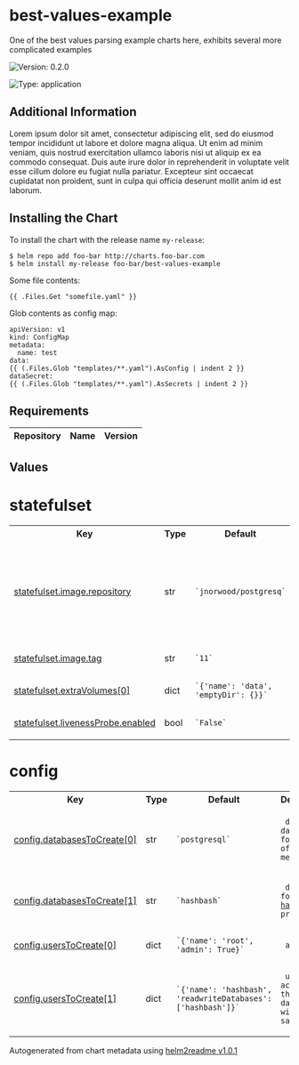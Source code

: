 # best-values-example


One of the best values parsing example charts here, exhibits several more complicated examples



![Version: 0.2.0](https://img.shields.io/badge/Version-0.2.0-informational?style=flat-square)

![Type: application](https://img.shields.io/badge/Type-application-informational?style=flat-square)



## Additional Information

Lorem ipsum dolor sit amet, consectetur adipiscing elit, sed do eiusmod tempor incididunt ut labore
et dolore magna aliqua. Ut enim ad minim veniam, quis nostrud exercitation ullamco laboris nisi ut
aliquip ex ea commodo consequat. Duis aute irure dolor in reprehenderit in voluptate velit esse
cillum dolore eu fugiat nulla pariatur. Excepteur sint occaecat cupidatat non proident, sunt in
culpa qui officia deserunt mollit anim id est laborum.

## Installing the Chart

To install the chart with the release name `my-release`:

```console
$ helm repo add foo-bar http://charts.foo-bar.com
$ helm install my-release foo-bar/best-values-example
```

Some file contents:

```
{{ .Files.Get "somefile.yaml" }}
```

Glob contents as config map:

```
apiVersion: v1
kind: ConfigMap
metadata:
  name: test
data:
{{ (.Files.Glob "templates/**.yaml").AsConfig | indent 2 }}
dataSecret:
{{ (.Files.Glob "templates/**.yaml").AsSecrets | indent 2 }}
```

## Requirements

 | Repository | Name | Version |
|------------|------|---------|




## Values



<h1>statefulset</h1>
<table style="">
    <tr>
        <th>Key</th>
        <th>Type</th>
        <th>Default</th>
        <th>Description</th>
    </tr>
<tr style="" ><td>

[statefulset.image.repository](./values.yaml#L4)

</td><td>str</td><td><code>`jnorwood/postgresq`</code></td><td><p><code> Image to use for deploying, must support an entrypoint which creates users/databases from appropriate config files</code></p></td></tr><tr style="" ><td>

[statefulset.image.tag](./values.yaml#L5)

</td><td>str</td><td><code>`11`</code></td><td></td></tr><tr style="" ><td>

[statefulset.extraVolumes[0]](./values.yaml#L8)

</td><td>dict</td><td><code>`{'name': 'data', 'emptyDir': {}}`</code></td><td></td></tr><tr style="" ><td>

[statefulset.livenessProbe.enabled](./values.yaml#L14)

</td><td>bool</td><td><code>`False`</code></td><td></td></tr>
</table>

<h1>config</h1>
<table style="">
    <tr>
        <th>Key</th>
        <th>Type</th>
        <th>Default</th>
        <th>Description</th>
    </tr>
<tr style="" ><td>

[config.databasesToCreate[0]](./values.yaml#L20)

</td><td>str</td><td><code>`postgresql`</code></td><td><p><code> default database for storage of database metadata</code></p></td></tr><tr style="" ><td>

[config.databasesToCreate[1]](./values.yaml#L20)

</td><td>str</td><td><code>`hashbash`</code></td><td><p><code> database for the <a href="https://github.com/norwoodj/hashbash">hashbash</a> project</code></p></td></tr><tr style="" ><td>

[config.usersToCreate[0]](./values.yaml#L27)

</td><td>dict</td><td><code>`{'name': 'root', 'admin': True}`</code></td><td><p><code> admin user</code></p></td></tr><tr style="" ><td>

[config.usersToCreate[1]](./values.yaml#L27)

</td><td>dict</td><td><code>`{'name': 'hashbash', 'readwriteDatabases': ['hashbash']}`</code></td><td><p><code> user with access to the database with the same name</code></p></td></tr>
</table>



Autogenerated from chart metadata using [helm2readme v1.0.1](https://github.com/tactful-ai/helm2readme)
